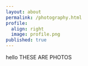 ```yaml
---
layout: about
permalink: /photography.html
profile:
  align: right
  image: profile.png
published: true
---
```


hello THESE ARE PHOTOS